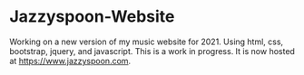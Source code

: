 # Jazzyspoon-Website

Working on a new version of my music website for 2021. Using html, css, bootstrap, jquery, and javascript. This is a work in progress.
It is now hosted at https://www.jazzyspoon.com.

